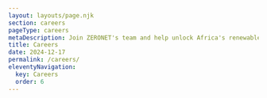 ```yaml
---
layout: layouts/page.njk
section: careers
pageType: careers
metaDescription: Join ZERONET's team and help unlock Africa's renewable energy potential.
title: Careers
date: 2024-12-17
permalink: /careers/
eleventyNavigation:
  key: Careers
  order: 6
---
```

